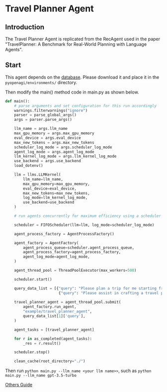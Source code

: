 # Travel Planner Agent

## Introduction

The Travel Planner Agent is replicated from the RecAgent used in the paper "TravelPlanner: A Benchmark for Real-World Planning with Language Agents".

## Start

This agent depends on the [database](https://drive.google.com/file/d/1pF1Sw6pBmq2sFkJvm-LzJOqrmfWoQgxE/view). Please download it and place it in the `pyopenagi/environments/` directory.

Then modify the main() method code in main.py as shown below.

```python
def main():
    # parse arguments and set configuration for this run accordingly
    warnings.filterwarnings("ignore")
    parser = parse_global_args()
    args = parser.parse_args()

    llm_name = args.llm_name
    max_gpu_memory = args.max_gpu_memory
    eval_device = args.eval_device
    max_new_tokens = args.max_new_tokens
    scheduler_log_mode = args.scheduler_log_mode
    agent_log_mode = args.agent_log_mode
    llm_kernel_log_mode = args.llm_kernel_log_mode
    use_backend = args.use_backend
    load_dotenv()

    llm = llms.LLMKernel(
        llm_name=llm_name,
        max_gpu_memory=max_gpu_memory,
        eval_device=eval_device,
        max_new_tokens=max_new_tokens,
        log_mode=llm_kernel_log_mode,
        use_backend=use_backend
    )

    # run agents concurrently for maximum efficiency using a scheduler

    scheduler = FIFOScheduler(llm=llm, log_mode=scheduler_log_mode)

    agent_process_factory = AgentProcessFactory()

    agent_factory = AgentFactory(
        agent_process_queue=scheduler.agent_process_queue,
        agent_process_factory=agent_process_factory,
        agent_log_mode=agent_log_mode,
    )

    agent_thread_pool = ThreadPoolExecutor(max_workers=500)

    scheduler.start()

    query_data_list = [{"query": "Please plan a trip for me starting from Sarasota to Chicago for 3 days, from March 22nd to March 24th, 2022. The budget for this trip is set at $1,900."},
                        {"query": "Please assist in crafting a travel plan for a solo traveller, journeying from Detroit to San Diego for 3 days, from March 5th to March 7th, 2022. The travel plan should accommodate a total budget of $3,000."}]
    
    travel_planner_agent = agent_thread_pool.submit(
        agent_factory.run_agent,
        "example/travel_planner_agent",
        query_data_list[1]['query'],
    )

    agent_tasks = [travel_planner_agent]

    for r in as_completed(agent_tasks):
        _res = r.result()

    scheduler.stop()

    clean_cache(root_directory="./")

```

Then run `python main.py --llm_name <your llm name>>`, such as `python main.py --llm_name gpt-3.5-turbo`

[Others Guide](https://github.com/agiresearch/AIOS)
